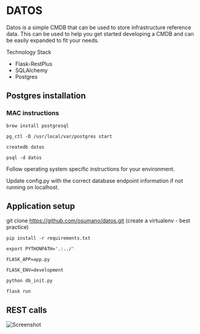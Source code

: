 # DATOS


Datos is a simple CMDB that can be used to store infrastructure reference data.  This can be used to help you get started developing a CMDB and can be easily expanded to fit your needs.

Technology Stack
- Flask-RestPlus
- SQLAlchemy
- Postgres


## Postgres installation

### MAC instructions
```
brew install postgresql  

pg_ctl -D /usr/local/var/postgres start

createdb datos

psql -d datos
```

Follow operating system specific instructions for your environment.

Update config.py with the correct database endpoint information if not running on localhost.

##  Application setup
git clone https://github.com/osumano/datos.git
(create a virtualenv - best practice)
```
pip install -r requirements.txt

export PYTHONPATH='.:../'

FLASK_APP=app.py

FLASK_ENV=development

python db_init.py

flask run
```

## REST calls 
![Screenshot](../blob/master/images/GET.png)
